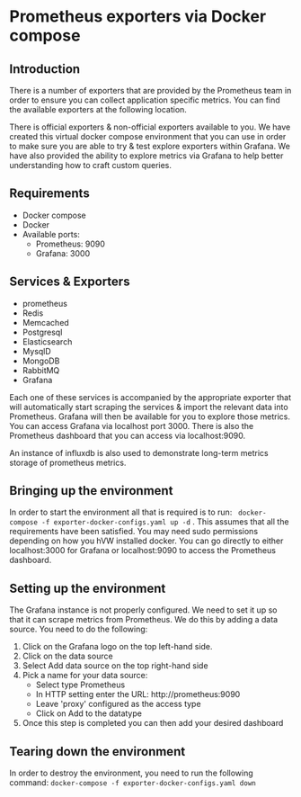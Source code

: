 # Prometheus exporters via Docker compose

## Introduction

There is a number of exporters that are provided by the Prometheus team in order to ensure you can collect application specific metrics. You can find the available exporters at the following location.

There is official exporters & non-official exporters available to you. We have created this virtual docker compose environment that you can use in order to make sure you are able to try & test explore exporters within Grafana. We have also provided the ability to explore metrics via Grafana to help better understanding how to craft custom queries.

## Requirements

 * Docker compose 
 * Docker 
 * Available ports:
    * Prometheus: 9090
    * Grafana: 3000

## Services & Exporters

 * prometheus
 * Redis
 * Memcached
 * Postgresql
 * Elasticsearch
 * MysqlD
 * MongoDB
 * RabbitMQ
 * Grafana

Each one of these services is accompanied by the appropriate exporter that will automatically start scraping the services & import the relevant data into Prometheus. Grafana will then be available for you to explore those metrics. You can access Grafana via localhost port 3000. There is also the Prometheus dashboard that you can access via localhost:9090.

An instance of influxdb is also used to demonstrate long-term metrics storage of prometheus metrics.

## Bringing up the environment

In order to start the environment all that is required is to run:    ``` docker-compose -f exporter-docker-configs.yaml up -d``` .
This assumes that all the requirements have been satisfied. You may need sudo permissions depending on how you hVW installed docker. You can go directly to either localhost:3000 for Grafana or localhost:9090 to access the Prometheus dashboard.

## Setting up the environment

The Grafana instance is not properly configured. We need to set it up so that it can scrape metrics from Prometheus. We do this by adding a data source. You need to do the following:
1. Click on the Grafana logo on the top left-hand side. 
2. Click on the data source 
3. Select Add data source on the top right-hand side
4. Pick a name for your data source:
    * Select type Prometheus
    * In HTTP setting enter the URL: http://prometheus:9090
    * Leave 'proxy' configured as the access type
    * Click on Add to the datatype
5. Once this step is completed you can then add your desired dashboard

## Tearing down the environment

In order to destroy the environment, you need to run the following command: ``` docker-compose -f exporter-docker-configs.yaml down ```  